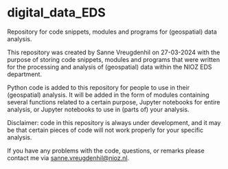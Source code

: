 # digital_data_EDS
 Repository for code snippets, modules and programs for (geospatial) data analysis.

This repository was created by Sanne Vreugdenhil on 27-03-2024 with the purpose of storing code snippets, modules and 
programs that were written for the processing and analysis of (geospatial) data within the NIOZ EDS department. 

Python code is added to this repository for people to use in their (geospatial) analysis. It will be added in the form of
modules containing several functions related to a certain purpose, Jupyter notebooks for entire analysis, or Jupyter
notebooks to use in (parts of) your analysis. 

Disclaimer: code in this repository is always under development, and it may be that certain pieces of code will not 
work properly for your specific analysis. 

If you have any problems with the code, questions, or remarks please contact me via sanne.vreugdenhil@nioz.nl.